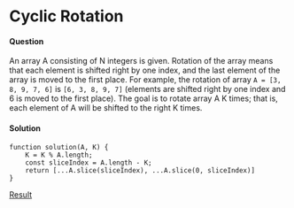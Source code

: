 # Cyclic Rotation

#### Question
An array A consisting of N integers is given. Rotation of the array means that each element is shifted right by one index, and the last element of the array is moved to the first place. For example, the rotation of array `A = [3, 8, 9, 7, 6]` is `[6, 3, 8, 9, 7]` (elements are shifted right by one index and 6 is moved to the first place).
The goal is to rotate array A K times; that is, each element of A will be shifted to the right K times.


#### Solution
```
function solution(A, K) {
    K = K % A.length;
    const sliceIndex = A.length - K;
    return [...A.slice(sliceIndex), ...A.slice(0, sliceIndex)]
}
```

[Result](https://app.codility.com/demo/results/trainingZKF2R8-SUQ/)
